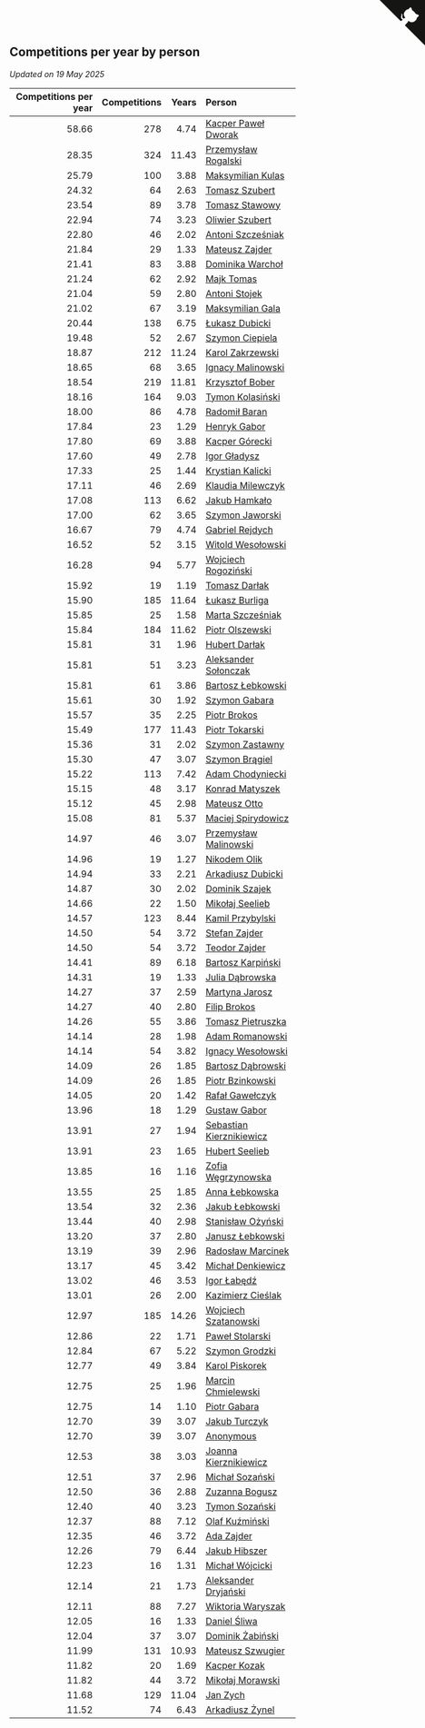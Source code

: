 ## Competitions per year by person

*Updated on 19 May 2025*

| Competitions per year | Competitions | Years | Person |
| ---: | ---: | ---: | :--- |
| 58.66 | 278 | 4.74 | [Kacper Paweł Dworak](https://www.worldcubeassociation.org/persons/2020DWOR01) |
| 28.35 | 324 | 11.43 | [Przemysław Rogalski](https://www.worldcubeassociation.org/persons/2013ROGA02) |
| 25.79 | 100 | 3.88 | [Maksymilian Kulas](https://www.worldcubeassociation.org/persons/2021KULA02) |
| 24.32 | 64 | 2.63 | [Tomasz Szubert](https://www.worldcubeassociation.org/persons/2022SZUB02) |
| 23.54 | 89 | 3.78 | [Tomasz Stawowy](https://www.worldcubeassociation.org/persons/2021STAW01) |
| 22.94 | 74 | 3.23 | [Oliwier Szubert](https://www.worldcubeassociation.org/persons/2022SZUB01) |
| 22.80 | 46 | 2.02 | [Antoni Szcześniak](https://www.worldcubeassociation.org/persons/2023SZCZ04) |
| 21.84 | 29 | 1.33 | [Mateusz Zajder](https://www.worldcubeassociation.org/persons/2024ZAJD01) |
| 21.41 | 83 | 3.88 | [Dominika Warchoł](https://www.worldcubeassociation.org/persons/2021WARC01) |
| 21.24 | 62 | 2.92 | [Majk Tomas](https://www.worldcubeassociation.org/persons/2022TOMA05) |
| 21.04 | 59 | 2.80 | [Antoni Stojek](https://www.worldcubeassociation.org/persons/2022STOJ03) |
| 21.02 | 67 | 3.19 | [Maksymilian Gala](https://www.worldcubeassociation.org/persons/2022GALA01) |
| 20.44 | 138 | 6.75 | [Łukasz Dubicki](https://www.worldcubeassociation.org/persons/2018DUBI01) |
| 19.48 | 52 | 2.67 | [Szymon Ciepiela](https://www.worldcubeassociation.org/persons/2022CIEP01) |
| 18.87 | 212 | 11.24 | [Karol Zakrzewski](https://www.worldcubeassociation.org/persons/2014ZAKR01) |
| 18.65 | 68 | 3.65 | [Ignacy Malinowski](https://www.worldcubeassociation.org/persons/2021MALI02) |
| 18.54 | 219 | 11.81 | [Krzysztof Bober](https://www.worldcubeassociation.org/persons/2013BOBE01) |
| 18.16 | 164 | 9.03 | [Tymon Kolasiński](https://www.worldcubeassociation.org/persons/2016KOLA02) |
| 18.00 | 86 | 4.78 | [Radomił Baran](https://www.worldcubeassociation.org/persons/2020BARA02) |
| 17.84 | 23 | 1.29 | [Henryk Gabor](https://www.worldcubeassociation.org/persons/2024GABO02) |
| 17.80 | 69 | 3.88 | [Kacper Górecki](https://www.worldcubeassociation.org/persons/2021GORE01) |
| 17.60 | 49 | 2.78 | [Igor Gładysz](https://www.worldcubeassociation.org/persons/2022GLAD01) |
| 17.33 | 25 | 1.44 | [Krystian Kalicki](https://www.worldcubeassociation.org/persons/2023KALI10) |
| 17.11 | 46 | 2.69 | [Klaudia Milewczyk](https://www.worldcubeassociation.org/persons/2022MILE05) |
| 17.08 | 113 | 6.62 | [Jakub Hamkało](https://www.worldcubeassociation.org/persons/2018HAMK01) |
| 17.00 | 62 | 3.65 | [Szymon Jaworski](https://www.worldcubeassociation.org/persons/2021JAWO01) |
| 16.67 | 79 | 4.74 | [Gabriel Rejdych](https://www.worldcubeassociation.org/persons/2020REJD01) |
| 16.52 | 52 | 3.15 | [Witold Wesołowski](https://www.worldcubeassociation.org/persons/2022WESO01) |
| 16.28 | 94 | 5.77 | [Wojciech Rogoziński](https://www.worldcubeassociation.org/persons/2019ROGO04) |
| 15.92 | 19 | 1.19 | [Tomasz Darłak](https://www.worldcubeassociation.org/persons/2024DARL01) |
| 15.90 | 185 | 11.64 | [Łukasz Burliga](https://www.worldcubeassociation.org/persons/2013BURL01) |
| 15.85 | 25 | 1.58 | [Marta Szcześniak](https://www.worldcubeassociation.org/persons/2023SZCZ07) |
| 15.84 | 184 | 11.62 | [Piotr Olszewski](https://www.worldcubeassociation.org/persons/2013OLSZ02) |
| 15.81 | 31 | 1.96 | [Hubert Darłak](https://www.worldcubeassociation.org/persons/2023DARL03) |
| 15.81 | 51 | 3.23 | [Aleksander Sołonczak](https://www.worldcubeassociation.org/persons/2022SOLO01) |
| 15.81 | 61 | 3.86 | [Bartosz Łebkowski](https://www.worldcubeassociation.org/persons/2021LEBK01) |
| 15.61 | 30 | 1.92 | [Szymon Gabara](https://www.worldcubeassociation.org/persons/2023GABA01) |
| 15.57 | 35 | 2.25 | [Piotr Brokos](https://www.worldcubeassociation.org/persons/2023BROK01) |
| 15.49 | 177 | 11.43 | [Piotr Tokarski](https://www.worldcubeassociation.org/persons/2013TOKA01) |
| 15.36 | 31 | 2.02 | [Szymon Zastawny](https://www.worldcubeassociation.org/persons/2023ZAST01) |
| 15.30 | 47 | 3.07 | [Szymon Brągiel](https://www.worldcubeassociation.org/persons/2022BRAG03) |
| 15.22 | 113 | 7.42 | [Adam Chodyniecki](https://www.worldcubeassociation.org/persons/2017CHOD02) |
| 15.15 | 48 | 3.17 | [Konrad Matyszek](https://www.worldcubeassociation.org/persons/2022MATY02) |
| 15.12 | 45 | 2.98 | [Mateusz Otto](https://www.worldcubeassociation.org/persons/2022OTTO01) |
| 15.08 | 81 | 5.37 | [Maciej Spirydowicz](https://www.worldcubeassociation.org/persons/2020SPIR01) |
| 14.97 | 46 | 3.07 | [Przemysław Malinowski](https://www.worldcubeassociation.org/persons/2022MALI01) |
| 14.96 | 19 | 1.27 | [Nikodem Olik](https://www.worldcubeassociation.org/persons/2024OLIK01) |
| 14.94 | 33 | 2.21 | [Arkadiusz Dubicki](https://www.worldcubeassociation.org/persons/2023DUBI01) |
| 14.87 | 30 | 2.02 | [Dominik Szajek](https://www.worldcubeassociation.org/persons/2023SZAJ01) |
| 14.66 | 22 | 1.50 | [Mikołaj Seelieb](https://www.worldcubeassociation.org/persons/2023SEEL04) |
| 14.57 | 123 | 8.44 | [Kamil Przybylski](https://www.worldcubeassociation.org/persons/2016PRZY01) |
| 14.50 | 54 | 3.72 | [Stefan Zajder](https://www.worldcubeassociation.org/persons/2021ZAJD02) |
| 14.50 | 54 | 3.72 | [Teodor Zajder](https://www.worldcubeassociation.org/persons/2021ZAJD03) |
| 14.41 | 89 | 6.18 | [Bartosz Karpiński](https://www.worldcubeassociation.org/persons/2019KARP03) |
| 14.31 | 19 | 1.33 | [Julia Dąbrowska](https://www.worldcubeassociation.org/persons/2024DABR01) |
| 14.27 | 37 | 2.59 | [Martyna Jarosz](https://www.worldcubeassociation.org/persons/2022JARO01) |
| 14.27 | 40 | 2.80 | [Filip Brokos](https://www.worldcubeassociation.org/persons/2022BROK03) |
| 14.26 | 55 | 3.86 | [Tomasz Pietruszka](https://www.worldcubeassociation.org/persons/2021PIET01) |
| 14.14 | 28 | 1.98 | [Adam Romanowski](https://www.worldcubeassociation.org/persons/2023ROMA10) |
| 14.14 | 54 | 3.82 | [Ignacy Wesołowski](https://www.worldcubeassociation.org/persons/2021WESO01) |
| 14.09 | 26 | 1.85 | [Bartosz Dąbrowski](https://www.worldcubeassociation.org/persons/2023DABR07) |
| 14.09 | 26 | 1.85 | [Piotr Bzinkowski](https://www.worldcubeassociation.org/persons/2023BZIN01) |
| 14.05 | 20 | 1.42 | [Rafał Gawełczyk](https://www.worldcubeassociation.org/persons/2023GAWE01) |
| 13.96 | 18 | 1.29 | [Gustaw Gabor](https://www.worldcubeassociation.org/persons/2024GABO01) |
| 13.91 | 27 | 1.94 | [Sebastian Kierznikiewicz](https://www.worldcubeassociation.org/persons/2023KIER02) |
| 13.91 | 23 | 1.65 | [Hubert Seelieb](https://www.worldcubeassociation.org/persons/2023SEEL02) |
| 13.85 | 16 | 1.16 | [Zofia Węgrzynowska](https://www.worldcubeassociation.org/persons/2024WEGR01) |
| 13.55 | 25 | 1.85 | [Anna Łebkowska](https://www.worldcubeassociation.org/persons/2023LEBK04) |
| 13.54 | 32 | 2.36 | [Jakub Łebkowski](https://www.worldcubeassociation.org/persons/2023LEBK01) |
| 13.44 | 40 | 2.98 | [Stanisław Ożyński](https://www.worldcubeassociation.org/persons/2022OZYN01) |
| 13.20 | 37 | 2.80 | [Janusz Łebkowski](https://www.worldcubeassociation.org/persons/2022LEBK01) |
| 13.19 | 39 | 2.96 | [Radosław Marcinek](https://www.worldcubeassociation.org/persons/2022MARC05) |
| 13.17 | 45 | 3.42 | [Michał Denkiewicz](https://www.worldcubeassociation.org/persons/2021DENK01) |
| 13.02 | 46 | 3.53 | [Igor Łabędź](https://www.worldcubeassociation.org/persons/2021LABE01) |
| 13.01 | 26 | 2.00 | [Kazimierz Cieślak](https://www.worldcubeassociation.org/persons/2023CIES01) |
| 12.97 | 185 | 14.26 | [Wojciech Szatanowski](https://www.worldcubeassociation.org/persons/2011SZAT01) |
| 12.86 | 22 | 1.71 | [Paweł Stolarski](https://www.worldcubeassociation.org/persons/2023STOL04) |
| 12.84 | 67 | 5.22 | [Szymon Grodzki](https://www.worldcubeassociation.org/persons/2020GROD01) |
| 12.77 | 49 | 3.84 | [Karol Piskorek](https://www.worldcubeassociation.org/persons/2021PISK01) |
| 12.75 | 25 | 1.96 | [Marcin Chmielewski](https://www.worldcubeassociation.org/persons/2023CHMI01) |
| 12.75 | 14 | 1.10 | [Piotr Gabara](https://www.worldcubeassociation.org/persons/2024GABA02) |
| 12.70 | 39 | 3.07 | [Jakub Turczyk](https://www.worldcubeassociation.org/persons/2022TURC02) |
| 12.70 | 39 | 3.07 | [Anonymous](https://www.worldcubeassociation.org/persons/2022ANON03) |
| 12.53 | 38 | 3.03 | [Joanna Kierznikiewicz](https://www.worldcubeassociation.org/persons/2022KIER01) |
| 12.51 | 37 | 2.96 | [Michał Sozański](https://www.worldcubeassociation.org/persons/2022SOZA02) |
| 12.50 | 36 | 2.88 | [Zuzanna Bogusz](https://www.worldcubeassociation.org/persons/2022BOGU01) |
| 12.40 | 40 | 3.23 | [Tymon Sozański](https://www.worldcubeassociation.org/persons/2022SOZA01) |
| 12.37 | 88 | 7.12 | [Olaf Kuźmiński](https://www.worldcubeassociation.org/persons/2018KUZM02) |
| 12.35 | 46 | 3.72 | [Ada Zajder](https://www.worldcubeassociation.org/persons/2021ZAJD01) |
| 12.26 | 79 | 6.44 | [Jakub Hibszer](https://www.worldcubeassociation.org/persons/2018HIBS01) |
| 12.23 | 16 | 1.31 | [Michał Wójcicki](https://www.worldcubeassociation.org/persons/2024WOJC01) |
| 12.14 | 21 | 1.73 | [Aleksander Dryjański](https://www.worldcubeassociation.org/persons/2023DRYJ01) |
| 12.11 | 88 | 7.27 | [Wiktoria Waryszak](https://www.worldcubeassociation.org/persons/2018WARY01) |
| 12.05 | 16 | 1.33 | [Daniel Śliwa](https://www.worldcubeassociation.org/persons/2024SLIW01) |
| 12.04 | 37 | 3.07 | [Dominik Żabiński](https://www.worldcubeassociation.org/persons/2022ZABI01) |
| 11.99 | 131 | 10.93 | [Mateusz Szwugier](https://www.worldcubeassociation.org/persons/2014SZWU01) |
| 11.82 | 20 | 1.69 | [Kacper Kozak](https://www.worldcubeassociation.org/persons/2023KOZA05) |
| 11.82 | 44 | 3.72 | [Mikołaj Morawski](https://www.worldcubeassociation.org/persons/2021MORA01) |
| 11.68 | 129 | 11.04 | [Jan Zych](https://www.worldcubeassociation.org/persons/2014ZYCH01) |
| 11.52 | 74 | 6.43 | [Arkadiusz Żynel](https://www.worldcubeassociation.org/persons/2018ZYNE01) |


<a href="https://github.com/noeruchangd/wca_statistics_vn" class="github-corner" aria-label="View source on Github"><svg width="80" height="80" viewBox="0 0 250 250" style="fill:#151513; color:#fff; position: absolute; top: 0; border: 0; right: 0;" aria-hidden="true"><path d="M0,0 L115,115 L130,115 L142,142 L250,250 L250,0 Z"></path><path d="M128.3,109.0 C113.8,99.7 119.0,89.6 119.0,89.6 C122.0,82.7 120.5,78.6 120.5,78.6 C119.2,72.0 123.4,76.3 123.4,76.3 C127.3,80.9 125.5,87.3 125.5,87.3 C122.9,97.6 130.6,101.9 134.4,103.2" fill="currentColor" style="transform-origin: 130px 106px;" class="octo-arm"></path><path d="M115.0,115.0 C114.9,115.1 118.7,116.5 119.8,115.4 L133.7,101.6 C136.9,99.2 139.9,98.4 142.2,98.6 C133.8,88.0 127.5,74.4 143.8,58.0 C148.5,53.4 154.0,51.2 159.7,51.0 C160.3,49.4 163.2,43.6 171.4,40.1 C171.4,40.1 176.1,42.5 178.8,56.2 C183.1,58.6 187.2,61.8 190.9,65.4 C194.5,69.0 197.7,73.2 200.1,77.6 C213.8,80.2 216.3,84.9 216.3,84.9 C212.7,93.1 206.9,96.0 205.4,96.6 C205.1,102.4 203.0,107.8 198.3,112.5 C181.9,128.9 168.3,122.5 157.7,114.1 C157.9,116.9 156.7,120.9 152.7,124.9 L141.0,136.5 C139.8,137.7 141.6,141.9 141.8,141.8 Z" fill="currentColor" class="octo-body"></path></svg></a><style>.github-corner:hover .octo-arm{animation:octocat-wave 560ms ease-in-out}@keyframes octocat-wave{0%,100%{transform:rotate(0)}20%,60%{transform:rotate(-25deg)}40%,80%{transform:rotate(10deg)}}@media (max-width:500px){.github-corner:hover .octo-arm{animation:none}.github-corner .octo-arm{animation:octocat-wave 560ms ease-in-out}}</style>
